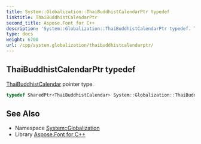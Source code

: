 ```yaml
---
title: System::Globalization::ThaiBuddhistCalendarPtr typedef
linktitle: ThaiBuddhistCalendarPtr
second_title: Aspose.Font for C++
description: 'System::Globalization::ThaiBuddhistCalendarPtr typedef. ThaiBuddhistCalendar pointer type in C++.'
type: docs
weight: 6700
url: /cpp/system.globalization/thaibuddhistcalendarptr/
---
```

## ThaiBuddhistCalendarPtr typedef


[ThaiBuddhistCalendar](../thaibuddhistcalendar/) pointer type.

```cpp
typedef SharedPtr<ThaiBuddhistCalendar> System::Globalization::ThaiBuddhistCalendarPtr
```

## See Also

* Namespace [System::Globalization](../)
* Library [Aspose.Font for C++](../../)
